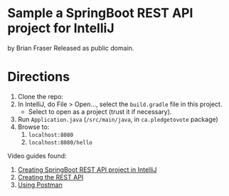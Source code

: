 # Sample a SpringBoot REST API project for IntelliJ
by Brian Fraser
Released as public domain.


# Directions

1. Clone the repo:  
2. In IntelliJ, do File > Open..., select the `build.gradle` file in this project.
    * Select to open as a project (trust it if necessary).
3. Run `Application.java` (`/src/main/java`, in `ca.pledgetovote` package)
4. Browse to:
   1. `localhost:8080`
   2. `localhost:8080/hello`

Video guides found:
1. [Creating SpringBoot REST API project in IntelliJ](https://youtu.be/0ixKcGk59d8)
2. [Creating the REST API](https://youtu.be/rXBsnNCH59o)
3. [Using Postman](https://youtu.be/-HTV4NTKo7I)